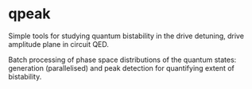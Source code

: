 # qpeak
Simple tools for studying quantum bistability in the drive detuning, drive amplitude plane in circuit QED.

Batch processing of phase space distributions of the quantum states: generation (parallelised) and peak detection for quantifying extent of bistability.
